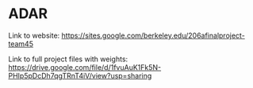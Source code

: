 # ADAR

Link to website: https://sites.google.com/berkeley.edu/206afinalproject-team45

Link to full project files with weights: https://drive.google.com/file/d/1fvuAuK1Fk5N-PHIp5pDcDh7qgTRnT4iV/view?usp=sharing
